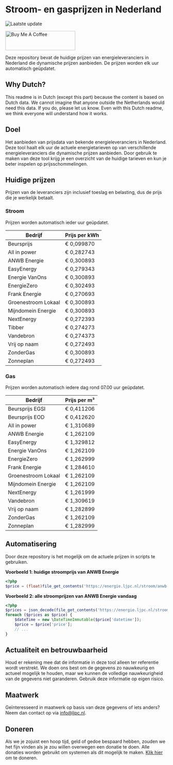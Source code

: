 # Stroom- en gasprijzen in Nederland

![Laatste update](https://img.shields.io/badge/laatste%20update-2024--10--30%2005%3A00%20CET-brightgreen)

<a href="https://www.buymeacoffee.com/Lars-" target="_blank"><img src="https://cdn.buymeacoffee.com/buttons/v2/default-orange.png" alt="Buy Me A Coffee" height="60" style="height: 60px !important;width: 217px !important;" ></a>

Deze repository bevat de huidige prijzen van energieleveranciers in Nederland die dynamische prijzen aanbieden. De prijzen worden elk uur automatisch geüpdatet.

## Why Dutch?

This readme is in Dutch (except this part) because the content is based on Dutch data. We cannot imagine that anyone outside the Netherlands would need this data. If you do, please let us know. Even with this Dutch readme, we think
everyone will understand how it works.

## Doel

Het aanbieden van prijsdata van bekende energieleveranciers in Nederland. Deze tool haalt elk uur de actuele energietarieven op van verschillende energieleveranciers die dynamische prijzen aanbieden. Door gebruik te maken van deze tool
krijg je een overzicht van de huidige tarieven en kun je beter inspelen op prijsschommelingen.

## Huidige prijzen

Prijzen van de leveranciers zijn inclusief toeslag en belasting, dus de prijs die je werkelijk betaalt.

### Stroom

Prijzen worden automatisch ieder uur geüpdatet.

 Bedrijf | Prijs per kWh 
---------|---------------
Beursprijs | € 0,099870
All in power | € 0,282743
ANWB Energie | € 0,300893
EasyEnergy | € 0,279343
Energie VanOns | € 0,300893
EnergieZero | € 0,302493
Frank Energie | € 0,270693
Groenestroom Lokaal | € 0,300893
Mijndomein Energie | € 0,300893
NextEnergy | € 0,272393
Tibber | € 0,274273
Vandebron | € 0,274373
Vrij op naam | € 0,272493
ZonderGas | € 0,300893
Zonneplan | € 0,272493


### Gas

Prijzen worden automatisch iedere dag rond 07.00 uur geüpdatet.

 Bedrijf | Prijs per m³ 
---------|--------------
Beursprijs EGSI | € 0,411206
Beursprijs EOD | € 0,412620
All in power | € 1,310689
ANWB Energie | € 1,262109
EasyEnergy | € 1,329812
Energie VanOns | € 1,262109
EnergieZero | € 1,262999
Frank Energie | € 1,284610
Groenestroom Lokaal | € 1,262109
Mijndomein Energie | € 1,262109
NextEnergy | € 1,261999
Vandebron | € 1,309619
Vrij op naam | € 1,282899
ZonderGas | € 1,262109
Zonneplan | € 1,282999


## Automatisering

Door deze repository is het mogelijk om de actuele prijzen in scripts te gebruiken.

**Voorbeeld 1: huidige stroomprijs van ANWB Energie**

```php
<?php
$price = (float)file_get_contents('https://energie.ljpc.nl/stroom/anwb-energie-nu.txt');

```

**Voorbeeld 2: alle stroomprijzen van ANWB Energie vandaag**

```php
<?php
$prices = json_decode(file_get_contents('https://energie.ljpc.nl/stroom/all-in-power-vandaag.json'),true);
foreach ($prices as $price) {
    $dateTime = new \DateTimeImmutable($price['datetime']);
    $price = $price['price'];
    // ...
}
```

## Actualiteit en betrouwbaarheid

Houd er rekening mee dat de informatie in deze tool alleen ter referentie wordt verstrekt. We doen ons best om de gegevens zo nauwkeurig en actueel mogelijk te houden, maar we kunnen de volledige nauwkeurigheid van de gegevens niet
garanderen. Gebruik deze informatie op eigen risico.

## Maatwerk

Geïnteresseerd in maatwerk op basis van deze gegevens of iets anders? Neem dan contact op
via [info@ljpc.nl](mailto:info@ljpc.nl?subject=Energie%20prijzen).

## Doneren

Als we je zojuist een hoop tijd, geld of gedoe bespaard hebben, zouden we het fijn vinden als je zou willen overwegen een
donatie te doen. Alle donaties worden gebruikt om systemen als dit mogelijk te
maken. [Klik hier](https://www.buymeacoffee.com/Lars-) om te doneren.
